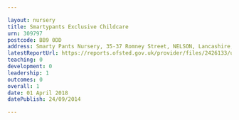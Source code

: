 ```yaml
---

layout: nursery
title: Smartypants Exclusive Childcare
urn: 309797
postcode: BB9 0DD
address: Smarty Pants Nursery, 35-37 Romney Street, NELSON, Lancashire, BB9 0DD
latestReportUrl: https://reports.ofsted.gov.uk/provider/files/2426133/urn/309797.pdf
teaching: 0
development: 0
leadership: 1
outcomes: 0
overall: 1
date: 01 April 2018 
datePublish: 24/09/2014

---
```

